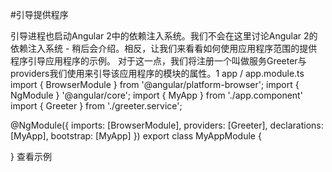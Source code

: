 #引导提供程序

引导进程也启动Angular 2中的依赖注入系统。我们不会在这里讨论Angular 2的依赖注入系统 - 稍后会介绍。相反，让我们来看看如何使用应用程序范围的提供程序引导应用程序的示例。
对于这一点，我们将注册一个叫做服务Greeter与providers我们使用来引导该应用程序的模块的属性。1
app / app.module.ts
import { BrowserModule }  from '@angular/platform-browser';
import { NgModule } '@angular/core';
import { MyApp } from './app.component'
import { Greeter } from './greeter.service';

@NgModule({
  imports: [BrowserModule],
  providers: [Greeter],
  declarations: [MyApp],
  bootstrap: [MyApp]
})
export class MyAppModule {

}
查看示例